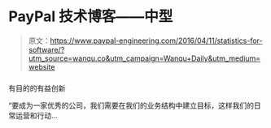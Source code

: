 # PayPal 技术博客——中型

> 原文：<https://www.paypal-engineering.com/2016/04/11/statistics-for-software/?utm_source=wanqu.co&utm_campaign=Wanqu+Daily&utm_medium=website>

### 

有目的的有益创新

“要成为一家优秀的公司，我们需要在我们的业务结构中建立目标，这样我们的日常运营和行动…